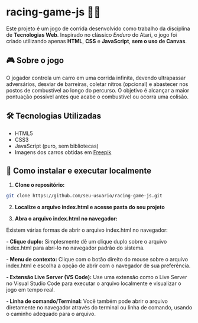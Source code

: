 # racing-game-js 🏁🚗

Este projeto é um jogo de corrida desenvolvido como trabalho da disciplina de **Tecnologias Web**. Inspirado no clássico *Enduro* do Atari, o jogo foi criado utilizando apenas **HTML**, **CSS** e **JavaScript**, **sem o uso de Canvas**.

## 🎮 Sobre o jogo

O jogador controla um carro em uma corrida infinita, devendo ultrapassar adversários, desviar de barreiras, coletar nitros (opcional) e abastecer nos postos de combustível ao longo do percurso. O objetivo é alcançar a maior pontuação possível antes que acabe o combustível ou ocorra uma colisão.

## 🛠 Tecnologias Utilizadas

- HTML5
- CSS3
- JavaScript (puro, sem bibliotecas)
- Imagens dos carros obtidas em [Freepik](https://www.freepik.com)


## 🚀 Como instalar e executar localmente

1. **Clone o repositório:**

  ```bash
  git clone https://github.com/seu-usuario/racing-game-js.git
  ```

2. **Localize o arquivo index.html e acesse pasta do seu projeto**

3. **Abra o arquivo index.html no navegador:**

  Existem várias formas de abrir o arquivo index.html no navegador:

  **- Clique duplo:** Simplesmente dê um clique duplo sobre o arquivo index.html para abri-lo no navegador padrão do sistema.

  **- Menu de contexto:** Clique com o botão direito do mouse sobre o arquivo index.html e escolha a opção de abrir com o navegador de sua preferência.

  **- Extensão Live Server (VS Code):** Use uma extensão como o Live Server no Visual Studio Code para executar o arquivo localmente e visualizar o jogo em tempo real.

  **- Linha de comando/Terminal:** Você também pode abrir o arquivo diretamente no navegador através do terminal ou linha de comando, usando o caminho adequado para o arquivo.

